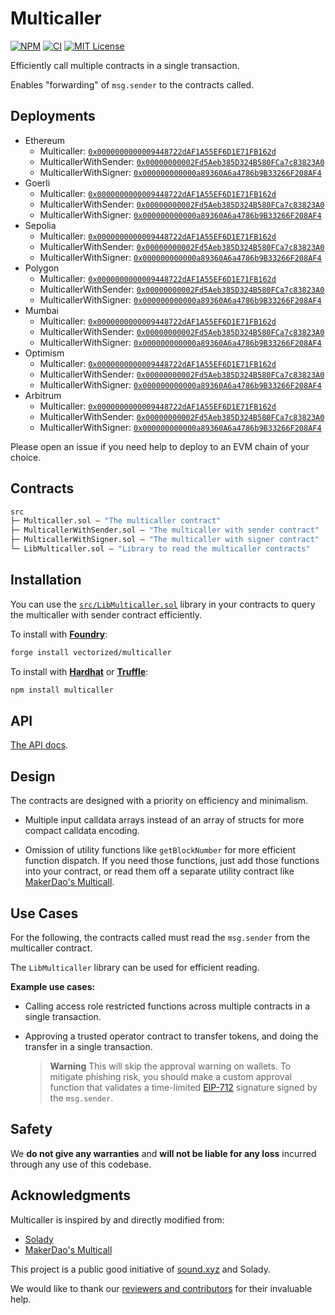 # Multicaller

[![NPM][npm-shield]][npm-url]
[![CI][ci-shield]][ci-url]
[![MIT License][license-shield]][license-url]

Efficiently call multiple contracts in a single transaction.

Enables "forwarding" of `msg.sender` to the contracts called.

## Deployments

- Ethereum 
  - Multicaller: [`0x0000000000009448722dAF1A55EF6D1E71FB162d`](https://etherscan.io/address/0x0000000000009448722dAF1A55EF6D1E71FB162d)
  - MulticallerWithSender: [`0x00000000002Fd5Aeb385D324B580FCa7c83823A0`](https://etherscan.io/address/0x00000000002Fd5Aeb385D324B580FCa7c83823A0)
  - MulticallerWithSigner: [`0x000000000000a89360A6a4786b9B33266F208AF4`](https://etherscan.io/address/0x000000000000a89360A6a4786b9B33266F208AF4)
- Goerli 
  - Multicaller: [`0x0000000000009448722dAF1A55EF6D1E71FB162d`](https://goerli.etherscan.io/address/0x0000000000009448722dAF1A55EF6D1E71FB162d)
  - MulticallerWithSender: [`0x00000000002Fd5Aeb385D324B580FCa7c83823A0`](https://goerli.etherscan.io/address/0x00000000002Fd5Aeb385D324B580FCa7c83823A0)
  - MulticallerWithSigner: [`0x000000000000a89360A6a4786b9B33266F208AF4`](https://goerli.etherscan.io/address/0x000000000000a89360A6a4786b9B33266F208AF4)
- Sepolia 
  - Multicaller: [`0x0000000000009448722dAF1A55EF6D1E71FB162d`](https://sepolia.etherscan.io/address/0x0000000000009448722dAF1A55EF6D1E71FB162d)
  - MulticallerWithSender: [`0x00000000002Fd5Aeb385D324B580FCa7c83823A0`](https://sepolia.etherscan.io/address/0x00000000002Fd5Aeb385D324B580FCa7c83823A0)
  - MulticallerWithSigner: [`0x000000000000a89360A6a4786b9B33266F208AF4`](https://sepolia.etherscan.io/address/0x000000000000a89360A6a4786b9B33266F208AF4)
- Polygon 
  - Multicaller: [`0x0000000000009448722dAF1A55EF6D1E71FB162d`](https://polygonscan.com/address/0x0000000000009448722dAF1A55EF6D1E71FB162d)
  - MulticallerWithSender: [`0x00000000002Fd5Aeb385D324B580FCa7c83823A0`](https://polygonscan.com/address/0x00000000002Fd5Aeb385D324B580FCa7c83823A0)
  - MulticallerWithSigner: [`0x000000000000a89360A6a4786b9B33266F208AF4`](https://polygonscan.com/address/0x000000000000a89360A6a4786b9B33266F208AF4)
- Mumbai 
  - Multicaller: [`0x0000000000009448722dAF1A55EF6D1E71FB162d`](https://mumbai.polygonscan.com/address/0x0000000000009448722dAF1A55EF6D1E71FB162d)
  - MulticallerWithSender: [`0x00000000002Fd5Aeb385D324B580FCa7c83823A0`](https://mumbai.polygonscan.com/address/0x00000000002Fd5Aeb385D324B580FCa7c83823A0)
  - MulticallerWithSigner: [`0x000000000000a89360A6a4786b9B33266F208AF4`](https://mumbai.polygonscan.com/address/0x000000000000a89360A6a4786b9B33266F208AF4)
- Optimism 
  - Multicaller: [`0x0000000000009448722dAF1A55EF6D1E71FB162d`](https://optimistic.etherscan.io/address/0x0000000000009448722dAF1A55EF6D1E71FB162d)
  - MulticallerWithSender: [`0x00000000002Fd5Aeb385D324B580FCa7c83823A0`](https://optimistic.etherscan.io/address/0x00000000002Fd5Aeb385D324B580FCa7c83823A0)
  - MulticallerWithSigner: [`0x000000000000a89360A6a4786b9B33266F208AF4`](https://optimistic.etherscan.io/address/0x000000000000a89360A6a4786b9B33266F208AF4)
- Arbitrum 
  - Multicaller: [`0x0000000000009448722dAF1A55EF6D1E71FB162d`](https://arbiscan.io/address/0x0000000000009448722dAF1A55EF6D1E71FB162d)
  - MulticallerWithSender: [`0x00000000002Fd5Aeb385D324B580FCa7c83823A0`](https://arbiscan.io/address/0x00000000002Fd5Aeb385D324B580FCa7c83823A0)
  - MulticallerWithSigner: [`0x000000000000a89360A6a4786b9B33266F208AF4`](https://arbiscan.io/address/0x000000000000a89360A6a4786b9B33266F208AF4)

Please open an issue if you need help to deploy to an EVM chain of your choice.

## Contracts

```ml
src
├─ Multicaller.sol — "The multicaller contract"
├─ MulticallerWithSender.sol — "The multicaller with sender contract"
├─ MulticallerWithSigner.sol — "The multicaller with signer contract"
└─ LibMulticaller.sol — "Library to read the multicaller contracts"
``` 

## Installation

You can use the [`src/LibMulticaller.sol`](./src/LibMulticaller.sol) library in your contracts to query the multicaller with sender contract efficiently.

To install with [**Foundry**](https://github.com/gakonst/foundry):

```sh
forge install vectorized/multicaller
```

To install with [**Hardhat**](https://github.com/nomiclabs/hardhat) or [**Truffle**](https://github.com/trufflesuite/truffle):

```sh
npm install multicaller
```

## API

[The API docs](API.md).


## Design

The contracts are designed with a priority on efficiency and minimalism. 

- Multiple input calldata arrays instead of an array of structs for more compact calldata encoding.

- Omission of utility functions like `getBlockNumber` for more efficient function dispatch. If you need those functions, just add those functions into your contract, or read them off a separate utility contract like [MakerDao's Multicall](https://github.com/makerdao/multicall).

## Use Cases

For the following, the contracts called must read the `msg.sender` from the multicaller contract. 

The `LibMulticaller` library can be used for efficient reading.

**Example use cases:**

- Calling access role restricted functions across multiple contracts in a single transaction. 

- Approving a trusted operator contract to transfer tokens, and doing the transfer in a single transaction. 

  > **Warning** This will skip the approval warning on wallets. To mitigate phishing risk, you should make a custom approval function that validates a time-limited [EIP-712](https://eips.ethereum.org/EIPS/eip-712) signature signed by the `msg.sender`. 

## Safety

We **do not give any warranties** and **will not be liable for any loss** incurred through any use of this codebase.

## Acknowledgments

Multicaller is inspired by and directly modified from:

- [Solady](https://github.com/vectorized/solady)
- [MakerDao's Multicall](https://github.com/makerdao/multicall)

This project is a public good initiative of [sound.xyz](https://sound.xyz) and Solady.

We would like to thank our [reviewers and contributors](credits.txt) for their invaluable help.

[npm-shield]: https://img.shields.io/npm/v/multicaller.svg
[npm-url]: https://www.npmjs.com/package/multicaller

[ci-shield]: https://img.shields.io/github/actions/workflow/status/vectorized/multicaller/ci.yml?label=build&branch=main
[ci-url]: https://github.com/vectorized/multicaller/actions/workflows/ci.yml

[license-shield]: https://img.shields.io/badge/License-MIT-green.svg
[license-url]: https://github.com/vectorized/multicaller/blob/main/LICENSE.txt
 
